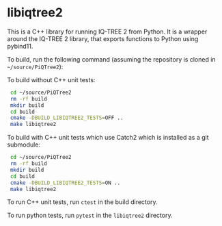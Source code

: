 # libiqtree2

This is a C++ library for running IQ-TREE 2 from Python. It is a wrapper around the IQ-TREE 2 library, that exports functions to Python using pybind11.

To build, run the following command (assuming the repository is cloned in `~/source/PiQTree2`):

To build without C++ unit tests:
```bash
 cd ~/source/PiQTree2  
 rm -rf build 
 mkdir build 
 cd build
 cmake -DBUILD_LIBIQTREE2_TESTS=OFF ..
 make libiqtree2        
```

To build with C++ unit tests which use Catch2 which is installed as a git submodule:

```bash
 cd ~/source/PiQTree2  
 rm -rf build 
 mkdir build 
 cd build
 cmake -DBUILD_LIBIQTREE2_TESTS=ON ..
 make libiqtree2        
```

To run C++ unit tests, run `ctest` in the build directory.

To run python tests, run `pytest` in the `libiqtree2` directory.